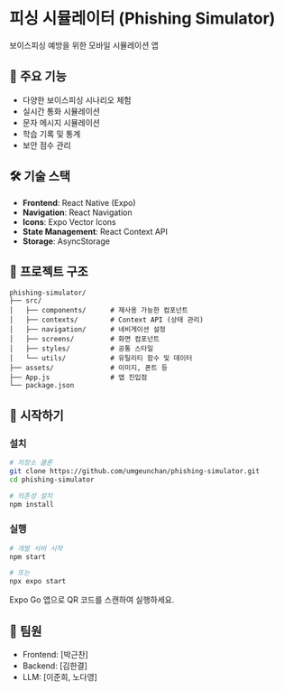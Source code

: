 # 피싱 시뮬레이터 (Phishing Simulator)

보이스피싱 예방을 위한 모바일 시뮬레이션 앱

## 📱 주요 기능

- 다양한 보이스피싱 시나리오 체험
- 실시간 통화 시뮬레이션
- 문자 메시지 시뮬레이션
- 학습 기록 및 통계
- 보안 점수 관리

## 🛠️ 기술 스택

- **Frontend**: React Native (Expo)
- **Navigation**: React Navigation
- **Icons**: Expo Vector Icons
- **State Management**: React Context API
- **Storage**: AsyncStorage

## 📂 프로젝트 구조

```
phishing-simulator/
├── src/
│   ├── components/      # 재사용 가능한 컴포넌트
│   ├── contexts/        # Context API (상태 관리)
│   ├── navigation/      # 네비게이션 설정
│   ├── screens/         # 화면 컴포넌트
│   ├── styles/          # 공통 스타일
│   └── utils/           # 유틸리티 함수 및 데이터
├── assets/              # 이미지, 폰트 등
├── App.js               # 앱 진입점
└── package.json
```

## 🚀 시작하기

### 설치

```bash
# 저장소 클론
git clone https://github.com/umgeunchan/phishing-simulator.git
cd phishing-simulator

# 의존성 설치
npm install
```

### 실행

```bash
# 개발 서버 시작
npm start

# 또는
npx expo start
```

Expo Go 앱으로 QR 코드를 스캔하여 실행하세요.

## 👥 팀원

- Frontend: [박근찬]
- Backend: [김한결]
- LLM: [이준희, 노다영]
